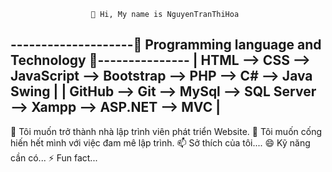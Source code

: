                       👋 Hi, My name is NguyenTranThiHoa
                      
 --------------------👀 Programming language and Technology 👀---------------
 | HTML --> CSS --> JavaScript --> Bootstrap --> PHP --> C# --> Java Swing   |
 | GitHub --> Git --> MySql --> SQL Server --> Xampp --> ASP.NET --> MVC     |
 -----------------------------------------------------------------------------

 🌱 Tôi muốn trở thành nhà lập trình viên phát triển Website.
 💞️ Tôi muốn cống hiến hết mình với việc đam mê lập trình.
 📫 Sở thích của tôi....
 😄 Kỹ năng cần có...
 ⚡ Fun fact...
